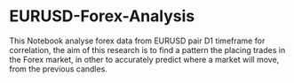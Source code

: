 # EURUSD-Forex-Analysis
This Notebook analyse forex data from EURUSD pair D1 timeframe for correlation, the aim of this research is to find a pattern the placing trades in the Forex market, in other to accurately predict where a market will move, from the previous candles.
